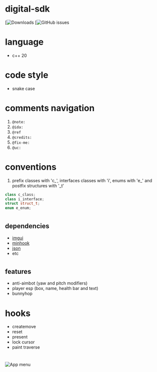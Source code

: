 # digital-sdk
[![Downloads](https://img.shields.io/github/downloads/W1lliam1337/digital-sdk/total?color=%237C57AB&style=plastic)
[![GitHub issues](https://shields.io/category/issue-tracking)

# language 
- c++ 20
#
# code style 
- snake case
#

# comments navigation
1. `@note:`
2. `@ida:`
3. `@ref`
4. `@credits:`
5. `@fix-me:`
6. `@uc:`
#

# conventions
1. prefix classes with 'c_', interfaces classes with 'i', enums with 'e_' and postfix structures with '_t'
```cpp
class c_class;
class i_interface;
struct struct_t;
enum e_enum;
```
#


## dependencies
 - [imgui](https://github.com/ocornut/imgui)
 - [minhook](https://github.com/TsudaKageyu/minhook)
 - [json](https://github.com/nlohmann/json/)
 - etc
#

## features
- anti-aimbot (yaw and pitch modifiers)
- player esp (box, name, health bar and text)
- bunnyhop
#
# hooks
- createmove
- reset
- present
- lock cursor
- paint traverse
#

![App menu](https://i.imgur.com/Ty8Q1b6.png)
